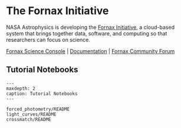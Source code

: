 # The Fornax Initiative

NASA Astrophysics is developing the [Fornax Initiative](https://pcos.gsfc.nasa.gov/Fornax/), a cloud-based system that
brings together data, software, and computing so that researchers can focus on science.

[Fornax Science Console](https://science-console.fornax.sciencecloud.nasa.gov/) | [Documentation](https://nasa-fornax.github.io/fornax-documentation/) | [Fornax Community Forum](https://discourse.fornax.sciencecloud.nasa.gov/)

## Tutorial Notebooks

```{toctree}
---
maxdepth: 2
caption: Tutorial Notebooks
---

forced_photometry/README
light_curves/README
crossmatch/README
```
